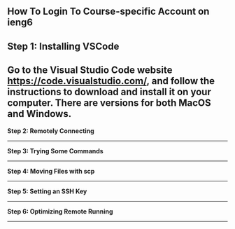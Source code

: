 ## How To Login To Course-specific Account on ieng6 <br>

**Step 1: Installing VSCode** <br>
---
Go to the Visual Studio Code website https://code.visualstudio.com/, and follow the instructions to download and install it on your computer. There are versions for both MacOS and Windows.
---

**Step 2: Remotely Connecting** <br>

---

**Step 3: Trying Some Commands** <br>

---

**Step 4: Moving Files with scp** <br>

---

**Step 5: Setting an SSH Key** <br>

---

**Step 6: Optimizing Remote Running** <br>

---
